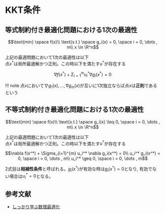 # KKT条件

## 等式制約付き最適化問題における1次の最適性

```math
\text{min} \space  f(x)\\
\text{s.t.} \space  g_i(x) = 0, \space i = 0, \dots , m\\
x \in \R^n
```
上記の最適問題において1次の最適性は以下  
点$`x^*`$は局所最適解かつ正則。この時以下を満たす$`u^*`$が存在する
```math
\nabla f(x^*) + \Sigma_{i=1}^{m} u_i^* \nabla g_i(x^*) = 0
```

!!! note
    点$`x`$において$`\nabla g_1(x), \dots ,\nabla g_m(x)`$が互いに1次独立ならば点$`x`$は**正則**であるという

## 不等式制約付き最適化問題における1次の最適性
```math
\text{min} \space  f(x)\\
\text{s.t.} \space  g_i(x) \leq 0, \space i = 0, \dots , m\\
x \in \R^n
```
上記の最適問題において1次の最適性は以下  
点$`x^*`$は局所最適解かつ正則。この時以下を満たす$`u^*`$が存在する
```math
\nabla f(x^*) + \Sigma_{i=1}^{m} u_i^* \nabla g_i(x^*) = 0\\
u_i^* g_i(x^*) = 0, \space i = 0, \dots , m\\
u_i^* \geq 0, \space i = 0, \dots , m
```

2式目は**相補性条件**と呼ばれる。$`g_i(x^*)`$が有効な時は$`g_i(x^*)=0`$となり, 有効でない場合は$`u_i^*=0`$となる。



## 参考文献
- [しっかり学ぶ数理最適化](https://sites.google.com/view/introduction-to-optimization/main)